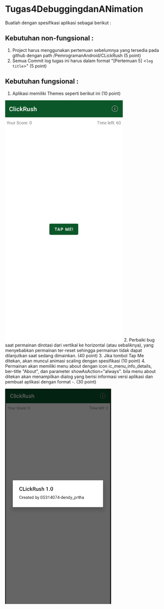 # Tugas4DebuggingdanANimation

Buatlah dengan spesifikasi aplikasi  sebagai berikut :

## Kebutuhan non-fungsional :
1. Project harus menggunakan pertemuan sebelumnya yang tersedia pada github dengan path /PemrogramanAndroid/CLickRush (5  point)
2. Semua Commit log tugas ini harus dalam format "[Pertemuan 5] <`log title`>" (5 point)

## Kebutuhan fungsional :

1. Aplikasi memiliki Themes seperti berikut ini  (10 point)

![Alt Text](https://github.com/UKDW-PemrogAndroid/Tugas4DebuggingdanANimation/blob/main/samplelayout5.PNG)
2. Perbaiki bug saat permainan dirotasi dari vertikal ke horizontal (atau sebaliknya), yang menyebabkan permainan ter-reset sehingga permainan tidak dapat dilanjutkan saat sedang dimainkan. (40 point)
3. Jika tombol Tap Me ditekan, akan muncul animasi scaling dengan spesifikasi (10 point)
<scale
        android:duration="2000"
        android:fromXScale="2.0"
        android:fromYScale="2.0"
        android:pivotX="50%"
        android:pivotY="50%"
        android:toXScale="1.0"
        android:toYScale="1.0" />
4. Permainan akan memiliki menu about dengan icon ic_menu_info_details, ber-title "About", dan parameter showAsAction="always".
bila menu about ditekan akan menampilkan dialog yang berisi informasi versi aplikasi dan pembuat aplikasi dengan format <NIM>-<Nama>. (30 point)

![Alt Text](https://github.com/UKDW-PemrogAndroid/Tugas4DebuggingdanANimation/blob/main/about.PNG)
